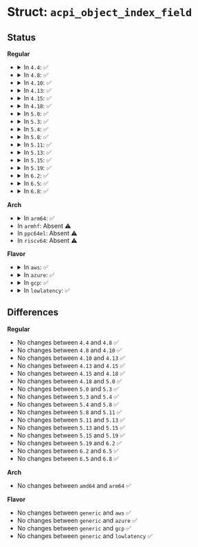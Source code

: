 # Struct: <code>acpi_object_index_field</code>

## Status
<b>Regular</b>
<ul>
<li>
<details>
<summary>In <code>4.4</code>: ✅</summary>

```c
struct acpi_object_index_field {
    union acpi_operand_object *next_object;
    u8 descriptor_type;
    u8 type;
    u16 reference_count;
    u8 flags;
    u8 field_flags;
    u8 attribute;
    u8 access_byte_width;
    struct acpi_namespace_node *node;
    u32 bit_length;
    u32 base_byte_offset;
    u32 value;
    u8 start_field_bit_offset;
    u8 access_length;
    union acpi_operand_object *index_obj;
    union acpi_operand_object *data_obj;
};
```
</details>
</li>
<li>
<details>
<summary>In <code>4.8</code>: ✅</summary>

```c
struct acpi_object_index_field {
    union acpi_operand_object *next_object;
    u8 descriptor_type;
    u8 type;
    u16 reference_count;
    u8 flags;
    u8 field_flags;
    u8 attribute;
    u8 access_byte_width;
    struct acpi_namespace_node *node;
    u32 bit_length;
    u32 base_byte_offset;
    u32 value;
    u8 start_field_bit_offset;
    u8 access_length;
    union acpi_operand_object *index_obj;
    union acpi_operand_object *data_obj;
};
```
</details>
</li>
<li>
<details>
<summary>In <code>4.10</code>: ✅</summary>

```c
struct acpi_object_index_field {
    union acpi_operand_object *next_object;
    u8 descriptor_type;
    u8 type;
    u16 reference_count;
    u8 flags;
    u8 field_flags;
    u8 attribute;
    u8 access_byte_width;
    struct acpi_namespace_node *node;
    u32 bit_length;
    u32 base_byte_offset;
    u32 value;
    u8 start_field_bit_offset;
    u8 access_length;
    union acpi_operand_object *index_obj;
    union acpi_operand_object *data_obj;
};
```
</details>
</li>
<li>
<details>
<summary>In <code>4.13</code>: ✅</summary>

```c
struct acpi_object_index_field {
    union acpi_operand_object *next_object;
    u8 descriptor_type;
    u8 type;
    u16 reference_count;
    u8 flags;
    u8 field_flags;
    u8 attribute;
    u8 access_byte_width;
    struct acpi_namespace_node *node;
    u32 bit_length;
    u32 base_byte_offset;
    u32 value;
    u8 start_field_bit_offset;
    u8 access_length;
    union acpi_operand_object *index_obj;
    union acpi_operand_object *data_obj;
};
```
</details>
</li>
<li>
<details>
<summary>In <code>4.15</code>: ✅</summary>

```c
struct acpi_object_index_field {
    union acpi_operand_object *next_object;
    u8 descriptor_type;
    u8 type;
    u16 reference_count;
    u8 flags;
    u8 field_flags;
    u8 attribute;
    u8 access_byte_width;
    struct acpi_namespace_node *node;
    u32 bit_length;
    u32 base_byte_offset;
    u32 value;
    u8 start_field_bit_offset;
    u8 access_length;
    union acpi_operand_object *index_obj;
    union acpi_operand_object *data_obj;
};
```
</details>
</li>
<li>
<details>
<summary>In <code>4.18</code>: ✅</summary>

```c
struct acpi_object_index_field {
    union acpi_operand_object *next_object;
    u8 descriptor_type;
    u8 type;
    u16 reference_count;
    u8 flags;
    u8 field_flags;
    u8 attribute;
    u8 access_byte_width;
    struct acpi_namespace_node *node;
    u32 bit_length;
    u32 base_byte_offset;
    u32 value;
    u8 start_field_bit_offset;
    u8 access_length;
    union acpi_operand_object *index_obj;
    union acpi_operand_object *data_obj;
};
```
</details>
</li>
<li>
<details>
<summary>In <code>5.0</code>: ✅</summary>

```c
struct acpi_object_index_field {
    union acpi_operand_object *next_object;
    u8 descriptor_type;
    u8 type;
    u16 reference_count;
    u8 flags;
    u8 field_flags;
    u8 attribute;
    u8 access_byte_width;
    struct acpi_namespace_node *node;
    u32 bit_length;
    u32 base_byte_offset;
    u32 value;
    u8 start_field_bit_offset;
    u8 access_length;
    union acpi_operand_object *index_obj;
    union acpi_operand_object *data_obj;
};
```
</details>
</li>
<li>
<details>
<summary>In <code>5.3</code>: ✅</summary>

```c
struct acpi_object_index_field {
    union acpi_operand_object *next_object;
    u8 descriptor_type;
    u8 type;
    u16 reference_count;
    u8 flags;
    u8 field_flags;
    u8 attribute;
    u8 access_byte_width;
    struct acpi_namespace_node *node;
    u32 bit_length;
    u32 base_byte_offset;
    u32 value;
    u8 start_field_bit_offset;
    u8 access_length;
    union acpi_operand_object *index_obj;
    union acpi_operand_object *data_obj;
};
```
</details>
</li>
<li>
<details>
<summary>In <code>5.4</code>: ✅</summary>

```c
struct acpi_object_index_field {
    union acpi_operand_object *next_object;
    u8 descriptor_type;
    u8 type;
    u16 reference_count;
    u8 flags;
    u8 field_flags;
    u8 attribute;
    u8 access_byte_width;
    struct acpi_namespace_node *node;
    u32 bit_length;
    u32 base_byte_offset;
    u32 value;
    u8 start_field_bit_offset;
    u8 access_length;
    union acpi_operand_object *index_obj;
    union acpi_operand_object *data_obj;
};
```
</details>
</li>
<li>
<details>
<summary>In <code>5.8</code>: ✅</summary>

```c
struct acpi_object_index_field {
    union acpi_operand_object *next_object;
    u8 descriptor_type;
    u8 type;
    u16 reference_count;
    u8 flags;
    u8 field_flags;
    u8 attribute;
    u8 access_byte_width;
    struct acpi_namespace_node *node;
    u32 bit_length;
    u32 base_byte_offset;
    u32 value;
    u8 start_field_bit_offset;
    u8 access_length;
    union acpi_operand_object *index_obj;
    union acpi_operand_object *data_obj;
};
```
</details>
</li>
<li>
<details>
<summary>In <code>5.11</code>: ✅</summary>

```c
struct acpi_object_index_field {
    union acpi_operand_object *next_object;
    u8 descriptor_type;
    u8 type;
    u16 reference_count;
    u8 flags;
    u8 field_flags;
    u8 attribute;
    u8 access_byte_width;
    struct acpi_namespace_node *node;
    u32 bit_length;
    u32 base_byte_offset;
    u32 value;
    u8 start_field_bit_offset;
    u8 access_length;
    union acpi_operand_object *index_obj;
    union acpi_operand_object *data_obj;
};
```
</details>
</li>
<li>
<details>
<summary>In <code>5.13</code>: ✅</summary>

```c
struct acpi_object_index_field {
    union acpi_operand_object *next_object;
    u8 descriptor_type;
    u8 type;
    u16 reference_count;
    u8 flags;
    u8 field_flags;
    u8 attribute;
    u8 access_byte_width;
    struct acpi_namespace_node *node;
    u32 bit_length;
    u32 base_byte_offset;
    u32 value;
    u8 start_field_bit_offset;
    u8 access_length;
    union acpi_operand_object *index_obj;
    union acpi_operand_object *data_obj;
};
```
</details>
</li>
<li>
<details>
<summary>In <code>5.15</code>: ✅</summary>

```c
struct acpi_object_index_field {
    union acpi_operand_object *next_object;
    u8 descriptor_type;
    u8 type;
    u16 reference_count;
    u8 flags;
    u8 field_flags;
    u8 attribute;
    u8 access_byte_width;
    struct acpi_namespace_node *node;
    u32 bit_length;
    u32 base_byte_offset;
    u32 value;
    u8 start_field_bit_offset;
    u8 access_length;
    union acpi_operand_object *index_obj;
    union acpi_operand_object *data_obj;
};
```
</details>
</li>
<li>
<details>
<summary>In <code>5.19</code>: ✅</summary>

```c
struct acpi_object_index_field {
    union acpi_operand_object *next_object;
    u8 descriptor_type;
    u8 type;
    u16 reference_count;
    u8 flags;
    u8 field_flags;
    u8 attribute;
    u8 access_byte_width;
    struct acpi_namespace_node *node;
    u32 bit_length;
    u32 base_byte_offset;
    u32 value;
    u8 start_field_bit_offset;
    u8 access_length;
    union acpi_operand_object *index_obj;
    union acpi_operand_object *data_obj;
};
```
</details>
</li>
<li>
<details>
<summary>In <code>6.2</code>: ✅</summary>

```c
struct acpi_object_index_field {
    union acpi_operand_object *next_object;
    u8 descriptor_type;
    u8 type;
    u16 reference_count;
    u8 flags;
    u8 field_flags;
    u8 attribute;
    u8 access_byte_width;
    struct acpi_namespace_node *node;
    u32 bit_length;
    u32 base_byte_offset;
    u32 value;
    u8 start_field_bit_offset;
    u8 access_length;
    union acpi_operand_object *index_obj;
    union acpi_operand_object *data_obj;
};
```
</details>
</li>
<li>
<details>
<summary>In <code>6.5</code>: ✅</summary>

```c
struct acpi_object_index_field {
    union acpi_operand_object *next_object;
    u8 descriptor_type;
    u8 type;
    u16 reference_count;
    u8 flags;
    u8 field_flags;
    u8 attribute;
    u8 access_byte_width;
    struct acpi_namespace_node *node;
    u32 bit_length;
    u32 base_byte_offset;
    u32 value;
    u8 start_field_bit_offset;
    u8 access_length;
    union acpi_operand_object *index_obj;
    union acpi_operand_object *data_obj;
};
```
</details>
</li>
<li>
<details>
<summary>In <code>6.8</code>: ✅</summary>

```c
struct acpi_object_index_field {
    union acpi_operand_object *next_object;
    u8 descriptor_type;
    u8 type;
    u16 reference_count;
    u8 flags;
    u8 field_flags;
    u8 attribute;
    u8 access_byte_width;
    struct acpi_namespace_node *node;
    u32 bit_length;
    u32 base_byte_offset;
    u32 value;
    u8 start_field_bit_offset;
    u8 access_length;
    union acpi_operand_object *index_obj;
    union acpi_operand_object *data_obj;
};
```
</details>
</li>
</ul>
<b>Arch</b>
<ul>
<li>
<details>
<summary>In <code>arm64</code>: ✅</summary>

```c
struct acpi_object_index_field {
    union acpi_operand_object *next_object;
    u8 descriptor_type;
    u8 type;
    u16 reference_count;
    u8 flags;
    u8 field_flags;
    u8 attribute;
    u8 access_byte_width;
    struct acpi_namespace_node *node;
    u32 bit_length;
    u32 base_byte_offset;
    u32 value;
    u8 start_field_bit_offset;
    u8 access_length;
    union acpi_operand_object *index_obj;
    union acpi_operand_object *data_obj;
};
```
</details>
</li>
<li>
In <code>armhf</code>: Absent ⚠️
</li>
<li>
In <code>ppc64el</code>: Absent ⚠️
</li>
<li>
In <code>riscv64</code>: Absent ⚠️
</li>
</ul>
<b>Flavor</b>
<ul>
<li>
<details>
<summary>In <code>aws</code>: ✅</summary>

```c
struct acpi_object_index_field {
    union acpi_operand_object *next_object;
    u8 descriptor_type;
    u8 type;
    u16 reference_count;
    u8 flags;
    u8 field_flags;
    u8 attribute;
    u8 access_byte_width;
    struct acpi_namespace_node *node;
    u32 bit_length;
    u32 base_byte_offset;
    u32 value;
    u8 start_field_bit_offset;
    u8 access_length;
    union acpi_operand_object *index_obj;
    union acpi_operand_object *data_obj;
};
```
</details>
</li>
<li>
<details>
<summary>In <code>azure</code>: ✅</summary>

```c
struct acpi_object_index_field {
    union acpi_operand_object *next_object;
    u8 descriptor_type;
    u8 type;
    u16 reference_count;
    u8 flags;
    u8 field_flags;
    u8 attribute;
    u8 access_byte_width;
    struct acpi_namespace_node *node;
    u32 bit_length;
    u32 base_byte_offset;
    u32 value;
    u8 start_field_bit_offset;
    u8 access_length;
    union acpi_operand_object *index_obj;
    union acpi_operand_object *data_obj;
};
```
</details>
</li>
<li>
<details>
<summary>In <code>gcp</code>: ✅</summary>

```c
struct acpi_object_index_field {
    union acpi_operand_object *next_object;
    u8 descriptor_type;
    u8 type;
    u16 reference_count;
    u8 flags;
    u8 field_flags;
    u8 attribute;
    u8 access_byte_width;
    struct acpi_namespace_node *node;
    u32 bit_length;
    u32 base_byte_offset;
    u32 value;
    u8 start_field_bit_offset;
    u8 access_length;
    union acpi_operand_object *index_obj;
    union acpi_operand_object *data_obj;
};
```
</details>
</li>
<li>
<details>
<summary>In <code>lowlatency</code>: ✅</summary>

```c
struct acpi_object_index_field {
    union acpi_operand_object *next_object;
    u8 descriptor_type;
    u8 type;
    u16 reference_count;
    u8 flags;
    u8 field_flags;
    u8 attribute;
    u8 access_byte_width;
    struct acpi_namespace_node *node;
    u32 bit_length;
    u32 base_byte_offset;
    u32 value;
    u8 start_field_bit_offset;
    u8 access_length;
    union acpi_operand_object *index_obj;
    union acpi_operand_object *data_obj;
};
```
</details>
</li>
</ul>

## Differences
<b>Regular</b>
<ul>
<li>
No changes between <code>4.4</code> and <code>4.8</code> ✅
</li>
<li>
No changes between <code>4.8</code> and <code>4.10</code> ✅
</li>
<li>
No changes between <code>4.10</code> and <code>4.13</code> ✅
</li>
<li>
No changes between <code>4.13</code> and <code>4.15</code> ✅
</li>
<li>
No changes between <code>4.15</code> and <code>4.18</code> ✅
</li>
<li>
No changes between <code>4.18</code> and <code>5.0</code> ✅
</li>
<li>
No changes between <code>5.0</code> and <code>5.3</code> ✅
</li>
<li>
No changes between <code>5.3</code> and <code>5.4</code> ✅
</li>
<li>
No changes between <code>5.4</code> and <code>5.8</code> ✅
</li>
<li>
No changes between <code>5.8</code> and <code>5.11</code> ✅
</li>
<li>
No changes between <code>5.11</code> and <code>5.13</code> ✅
</li>
<li>
No changes between <code>5.13</code> and <code>5.15</code> ✅
</li>
<li>
No changes between <code>5.15</code> and <code>5.19</code> ✅
</li>
<li>
No changes between <code>5.19</code> and <code>6.2</code> ✅
</li>
<li>
No changes between <code>6.2</code> and <code>6.5</code> ✅
</li>
<li>
No changes between <code>6.5</code> and <code>6.8</code> ✅
</li>
</ul>
<b>Arch</b>
<ul>
<li>
No changes between <code>amd64</code> and <code>arm64</code> ✅
</li>
</ul>
<b>Flavor</b>
<ul>
<li>
No changes between <code>generic</code> and <code>aws</code> ✅
</li>
<li>
No changes between <code>generic</code> and <code>azure</code> ✅
</li>
<li>
No changes between <code>generic</code> and <code>gcp</code> ✅
</li>
<li>
No changes between <code>generic</code> and <code>lowlatency</code> ✅
</li>
</ul>
